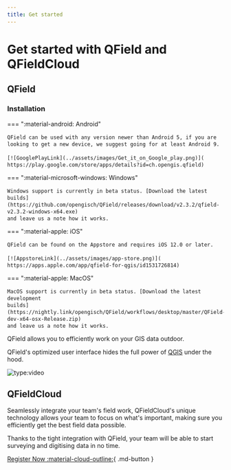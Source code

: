 ```yaml
---
title: Get started
---
```


# Get started with QField and QFieldCloud

## QField

### Installation

=== ":material-android: Android"

    QField can be used with any version newer than Android 5, if you are
    looking to get a new device, we suggest going for at least Android 9.

    [![GooglePlayLink](../assets/images/Get_it_on_Google_play.png)](
    https://play.google.com/store/apps/details?id=ch.opengis.qfield)

=== ":material-microsoft-windows: Windows"

    Windows support is currently in beta status. [Download the latest
    builds](https://github.com/opengisch/QField/releases/download/v2.3.2/qfield-v2.3.2-windows-x64.exe)
    and leave us a note how it works.

=== ":material-apple: iOS"

    QField can be found on the Appstore and requires iOS 12.0 or later.
    
    [![AppstoreLink](../assets/images/app-store.png)](
    https://apps.apple.com/app/qfield-for-qgis/id1531726814)

=== ":material-apple: MacOS"

    MacOS support is currently in beta status. [Download the latest
    development
    builds](https://nightly.link/opengisch/QField/workflows/desktop/master/QField-dev-x64-osx-Release.zip)
    and leave us a note how it works.


QField allows you to efficiently work on your GIS data outdoor.

QField's optimized user interface hides the full power of
[QGIS](https://qgis.org) under the hood.

![type:video](https://player.vimeo.com/video/695452246)

## QFieldCloud

Seamlessly integrate your team's field work, QFieldCloud's unique
technology allows your team to focus on what's important, making sure
you efficiently get the best field data possible.

Thanks to the tight integration with QField, your team will be able to
start surveying and digitising data in no time.

[Register Now :material-cloud-outline:](https://app.qfield.cloud/accounts/signup/){ .md-button }
